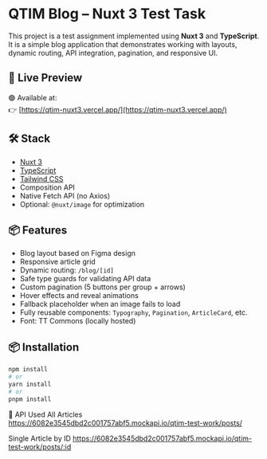 # QTIM Blog – Nuxt 3 Test Task

This project is a test assignment implemented using **Nuxt 3** and **TypeScript**. It is a simple blog application that demonstrates working with layouts, dynamic routing, API integration, pagination, and responsive UI.

## 🔗 Live Preview

🟢 Available at:  
👉 [https://qtim-nuxt3.vercel.app/](https://qtim-nuxt3.vercel.app/)

## 🛠 Stack

- [Nuxt 3](https://nuxt.com/)
- [TypeScript](https://www.typescriptlang.org/)
- [Tailwind CSS](https://tailwindcss.com/)
- Composition API
- Native Fetch API (no Axios)
- Optional: `@nuxt/image` for optimization

## 📦 Features

- Blog layout based on Figma design
- Responsive article grid
- Dynamic routing: `/blog/[id]`
- Safe type guards for validating API data
- Custom pagination (5 buttons per group + arrows)
- Hover effects and reveal animations
- Fallback placeholder when an image fails to load
- Fully reusable components: `Typography`, `Pagination`, `ArticleCard`, etc.
- Font: TT Commons (locally hosted)

## 📦 Installation

```bash
npm install
# or
yarn install
# or
pnpm install
```

📡 API Used
All Articles
https://6082e3545dbd2c001757abf5.mockapi.io/qtim-test-work/posts/

Single Article by ID
https://6082e3545dbd2c001757abf5.mockapi.io/qtim-test-work/posts/:id
